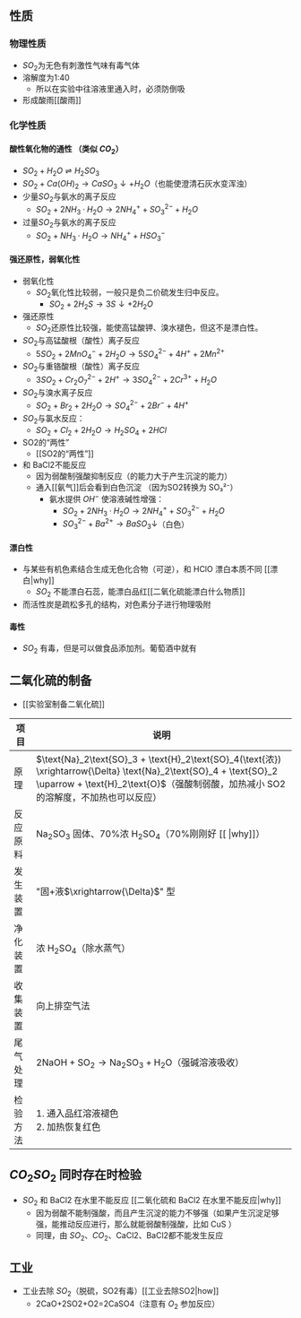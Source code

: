 ## 性质
### 物理性质
- $SO_2$为无色有刺激性气味有毒气体
- 溶解度为1:40
	- 所以在实验中往溶液里通入时，必须防倒吸
- 形成酸雨[[酸雨]]
### 化学性质
#### 酸性氧化物的通性  （类似 $CO_2$）
- $SO_2 + H_2O \rightleftharpoons H_2SO_3$  
- $SO_2 + Ca(OH)_2 \rightarrow CaSO_3↓ + H_2O$（也能使澄清石灰水变浑浊）  
- 少量$SO_2$与氨水的离子反应  
	- $SO_2 + 2NH_3·H_2O \rightarrow 2NH_4^+ + SO_3^{2-} + H_2O$  
- 过量$SO_2$与氨水的离子反应  
	- $SO_2 + NH_3·H_2O \rightarrow NH_4^+ + HSO_3^-$  
#### 强还原性，弱氧化性
- 弱氧化性
	- $SO_2$氧化性比较弱，一般只是负二价硫发生归中反应。
		- $SO_2 + 2H_2S \rightarrow 3S↓ + 2H_2O$  
- 强还原性
	- $SO_2$还原性比较强，能使高锰酸钾、溴水褪色，但这不是漂白性。
- $SO_2$与高锰酸根（酸性）离子反应  
	- $5SO_2 + 2MnO_4^- + 2H_2O \rightarrow 5SO_4^{2-} + 4H^+ + 2Mn^{2+}$  
- $SO_2$与重铬酸根（酸性）离子反应  
	- $3SO_2 + Cr_2O_7^{2-} + 2H^+ \rightarrow 3SO_4^{2-} + 2Cr^{3+} + H_2O$  
- $SO_2$与溴水离子反应  
	- $SO_2 + Br_2 + 2H_2O \rightarrow SO_4^{2-} + 2Br^- + 4H^+$  
- $SO_2$与氯水反应：  
	- $SO_2 + Cl_2 + 2H_2O \rightarrow H_2SO_4 + 2HCl$  
- SO2的“两性”
	- [[SO2的“两性”]]
- 和 BaCl2不能反应
	- 因为弱酸制强酸抑制反应（的能力大于产生沉淀的能力）
	- 通入[[氨气]]后会看到白色沉淀 （因为SO2转换为 SO₃²⁻）
		- 氨水提供 $OH^-$ 使溶液碱性增强：  
			- $SO_2 + 2NH_3·H_2O \rightarrow 2NH_4^+ + SO_3^{2-} + H_2O$  
			- $SO_3^{2-} + Ba^{2+} \rightarrow BaSO_3↓$（白色）
#### 漂白性  
- 与某些有机色素结合生成无色化合物（可逆），和 HClO 漂白本质不同 [[漂白|why]]
	- $SO_2$ 不能漂白石蕊，能漂白品红[[二氧化硫能漂白什么物质]]
- 而活性炭是疏松多孔的结构，对色素分子进行物理吸附
#### 毒性
- $SO_2$ 有毒，但是可以做食品添加剂。葡萄酒中就有

## 二氧化硫的制备
- [[实验室制备二氧化硫]]

| 项目   | 说明                                                                                                                                                                              |
| ---- | ------------------------------------------------------------------------------------------------------------------------------------------------------------------------------- |
| 原理   | $\text{Na}_2\text{SO}_3 + \text{H}_2\text{SO}_4(\text{浓}) \xrightarrow{\Delta} \text{Na}_2\text{SO}_4 + \text{SO}_2 \uparrow + \text{H}_2\text{O}$（强酸制弱酸，加热减小 SO2的溶解度，不加热也可以反应） |
| 反应原料 | $\text{Na}_2\text{SO}_3$ 固体、70%浓 $\text{H}_2\text{SO}_4$（70%刚刚好 [[ \|why]]）                                                                                                     |
| 发生装置 | "固+液$\xrightarrow{\Delta}$" 型                                                                                                                                                   |
| 净化装置 | 浓 $\text{H}_2\text{SO}_4$（除水蒸气）                                                                                                                                                 |
| 收集装置 | 向上排空气法                                                                                                                                                                          |
| 尾气处理 | $2\text{NaOH} + \text{SO}_2 \rightarrow \text{Na}_2\text{SO}_3 + \text{H}_2\text{O}$（强碱溶液吸收）                                                                                    |
| 检验方法 | 1. 通入品红溶液褪色<br>2. 加热恢复红色                                                                                                                                                        |

## $CO_2$$SO_2$ 同时存在时检验
- $SO_2$ 和 BaCl2 在水里不能反应 [[二氧化硫和 BaCl2 在水里不能反应|why]]
	- 因为弱酸不能制强酸，而且产生沉淀的能力不够强（如果产生沉淀足够强，能推动反应进行，那么就能弱酸制强酸，比如 CuS ）
	- 同理，由 $SO_2$、$CO_2$、CaCl2、BaCl2都不能发生反应
## 工业
- 工业去除 $SO_2$（脱硫，SO2有毒）[[工业去除SO2|how]]
	- 2CaO+2SO2+O2=2CaSO4（注意有 $O_2$ 参加反应）
